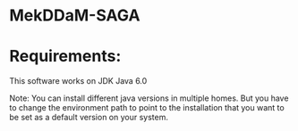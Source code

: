 # MekDDaM-SAGA

Requirements:
=============
This software works on JDK Java 6.0

Note: You can install different java versions in multiple homes. But you have to change the
environment path to point to the installation that you want to be set as a default version
on your system.
